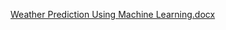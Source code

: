[Weather Prediction Using Machine Learning.docx](https://github.com/Ayushman67/weather-prediction/files/6505836/Weather.Prediction.Using.Machine.Learning.docx)


